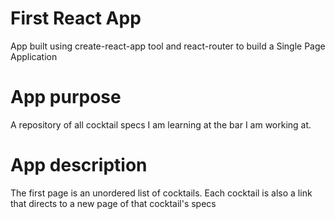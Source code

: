 # First React App

App built using create-react-app tool and react-router to build a Single Page Application

# App purpose

A repository of all cocktail specs I am learning at the bar I am working at.

# App description

The first page is an unordered list of cocktails. Each cocktail is also a link that directs to a new page of that cocktail's specs

